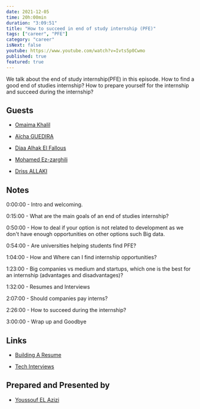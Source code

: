 ```yaml
---
date: 2021-12-05
time: 20h:00min
duration: "3:09:51"
title: "How to succeed in end of study internship (PFE)"
tags: ["career", "PFE"]
category: "career"
isNext: false
youtube: https://www.youtube.com/watch?v=Ivts5p0Cwmo
published: true
featured: true
---
```


We talk about the end of study internship(PFE) in this episode. How to find a good end of studies internship? How to prepare yourself for the internship and succeed during the internship?

## Guests

- [Omaima Khalil](https://twitter.com/BadQuinn3)

- [Aïcha GUEDIRA](https://www.linkedin.com/in/a%C3%AFcha-guedira-82718bb1/)

- [Diaa Alhak El Fallous](https://www.linkedin.com/in/elfallous/)

- [Mohamed Ez-zarghili](https://www.facebook.com/mohamed.ezzarghili)

- [Driss ALLAKI ](https://www.linkedin.com/in/driss-allaki-90801592/)

## Notes

0:00:00 - Intro and welcoming.

0:15:00 - What are the main goals of an end of studies internship?

0:50:00 - How to deal if your option is not related to development as we don't have enough opportunities on other options such Big data.

0:54:00 - Are universities helping students find PFE?

1:04:00 - How and Where can I find internship opportunities?

1:23:00 - Big companies vs medium and startups, which one is the best for an internship (advantages and disadvantages)?

1:32:00 - Resumes and Interviews

2:07:00 - Should companies pay interns?

2:26:00 - How to succeed during the internship?

3:00:00 - Wrap up and Goodbye

## Links

- [Building A Resume](https://geeksblabla.com/blablas/building-a-resume)

- [Tech Interviews](https://geeksblabla.com/blablas/tech-interviews)

## Prepared and Presented by

- [Youssouf EL Azizi](https://elazizi.com/)
